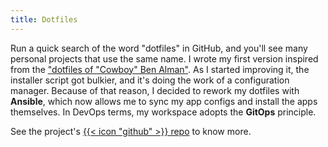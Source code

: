 ```yaml
---
title: Dotfiles
---
```

Run a quick search of the word "dotfiles" in GitHub, and you'll see many personal projects that use the same name.
I wrote my first version inspired from the ["dotfiles of \"Cowboy\" Ben Alman"](https://github.com/cowboy/dotfiles).
As I started improving it, the installer script got bulkier, and it's doing the work of a configuration manager.
Because of that reason, I decided to rework my dotfiles with **Ansible**, which now allows me to sync my app configs
and install the apps themselves. In DevOps terms, my workspace adopts the **GitOps** principle.

See the project's [{{< icon "github" >}} repo](https://github.com/ginolatorilla/dotfiles) to know more.
